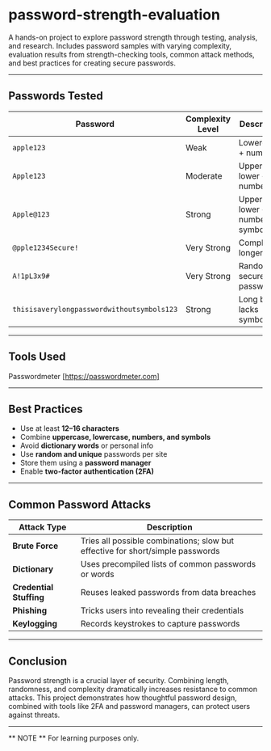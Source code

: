 # password-strength-evaluation
A hands-on project to explore password strength through testing, analysis, and research. Includes password samples with varying complexity, evaluation results from strength-checking tools, common attack methods, and best practices for creating secure passwords.

---

## Passwords Tested

| Password                       | Complexity Level | Description                         |
|--------------------------------|------------------|-------------------------------------|
| `apple123`                     | Weak             | Lowercase + numbers                 |
| `Apple123`                     | Moderate         | Upper + lower + numbers             |
| `Apple@123`                    | Strong           | Upper + lower + numbers + symbol    |
| `@pple1234Secure!`             | Very Strong      | Complex + longer                    |
| `A!1pL3x9#`                    | Very Strong      | Randomized secure password          |
| `thisisaverylongpasswordwithoutsymbols123` | Strong | Long but lacks symbols          |

---

## Tools Used

Passwordmeter [https://passwordmeter.com]

---

## Best Practices

- Use at least **12–16 characters**
- Combine **uppercase, lowercase, numbers, and symbols**
- Avoid **dictionary words** or personal info
- Use **random and unique** passwords per site
- Store them using a **password manager**
- Enable **two-factor authentication (2FA)**

---


##  Common Password Attacks

| Attack Type        | Description                                                                 |
|--------------------|-----------------------------------------------------------------------------|
| **Brute Force**    | Tries all possible combinations; slow but effective for short/simple passwords |
| **Dictionary**      | Uses precompiled lists of common passwords or words                        |
| **Credential Stuffing** | Reuses leaked passwords from data breaches                             |
| **Phishing**       | Tricks users into revealing their credentials                              |
| **Keylogging**     | Records keystrokes to capture passwords                                    |

---

## Conclusion

Password strength is a crucial layer of security. Combining length, randomness, and complexity dramatically increases resistance to common attacks. This project demonstrates how thoughtful password design, combined with tools like 2FA and password managers, can protect users against threats.

---

** NOTE ** 
For learning purposes only.
